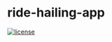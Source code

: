 # ride-hailing-app
[![license](https://img.shields.io/github/license/DAVFoundation/ride-hailing-app.svg?style=flat-square)](https://github.com/DAVFoundation/ride-hailing-app/blob/master/LICENSE)

